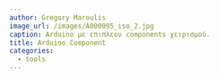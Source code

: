 ```yaml
---
author: Gregory Maroulis
image_url: /images/A000095_iso_2.jpg
caption: Arduino με επιπλεον components χειρισμού.  
title: Arduino Component
categories:
  - tools
---
```

